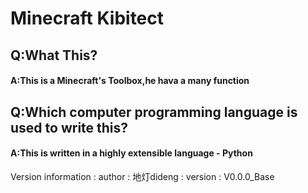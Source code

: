 # Minecraft Kibitect
## Q:What This?
#### A:This is a Minecraft's Toolbox,he hava a many function
## Q:Which computer programming language is used to write this?
#### A:This is written in a highly extensible language - Python

Version information
 : author : 地灯dideng
 : version : V0.0.0_Base  
